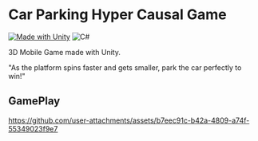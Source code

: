 # Car Parking Hyper Causal Game

[![Made with Unity](https://img.shields.io/badge/Made%20with-Unity-57b9d3.svg?style=for-the-badge&logo=unity)](https://unity3d.com)
![C#](https://img.shields.io/badge/c%23-%23239120.svg?style=for-the-badge&logo=csharp&logoColor=white)

3D Mobile Game made with Unity.

"As the platform spins faster and gets smaller, park the car perfectly to win!"

## GamePlay

https://github.com/user-attachments/assets/b7eec91c-b42a-4809-a74f-55349023f9e7

